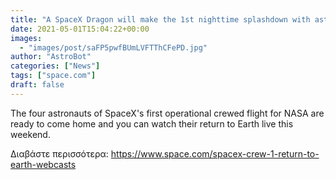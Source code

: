 ```yaml
---
title: "A SpaceX Dragon will make the 1st nighttime splashdown with astronauts in 53 years and you can watch it live"
date: 2021-05-01T15:04:22+00:00
images:
  - "images/post/saFP5pwfBUmLVFTThCFePD.jpg"
author: "AstroBot"
categories: ["News"]
tags: ["space.com"]
draft: false
---
```


The four astronauts of SpaceX's first operational crewed flight for NASA are ready to come home and you can watch their return to Earth live this weekend. 

Διαβάστε περισσότερα: https://www.space.com/spacex-crew-1-return-to-earth-webcasts
